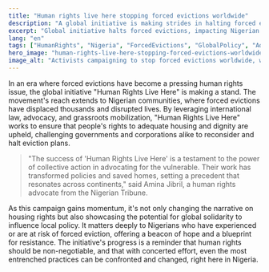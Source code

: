 ```yaml
---
title: "Human rights live here stopping forced evictions worldwide"
description: "A global initiative is making strides in halting forced evictions, impacting lives from Nigeria to the globe."
excerpt: "Global initiative halts forced evictions, impacting Nigerian communities."
lang: "en"
tags: ["HumanRights", "Nigeria", "ForcedEvictions", "GlobalPolicy", "Advocacy"]
hero_image: "human-rights-live-here-stopping-forced-evictions-worldwide.png"
image_alt: "Activists campaigning to stop forced evictions worldwide, with a focus on protecting human rights."
---
```


In an era where forced evictions have become a pressing human rights issue, the global initiative "Human Rights Live Here" is making a stand. The movement's reach extends to Nigerian communities, where forced evictions have displaced thousands and disrupted lives. By leveraging international law, advocacy, and grassroots mobilization, "Human Rights Live Here" works to ensure that people's rights to adequate housing and dignity are upheld, challenging governments and corporations alike to reconsider and halt eviction plans.

> "The success of 'Human Rights Live Here' is a testament to the power of collective action in advocating for the vulnerable. Their work has transformed policies and saved homes, setting a precedent that resonates across continents," said Amina Jibril, a human rights advocate from the Nigerian Tribune.

As this campaign gains momentum, it's not only changing the narrative on housing rights but also showcasing the potential for global solidarity to influence local policy. It matters deeply to Nigerians who have experienced or are at risk of forced eviction, offering a beacon of hope and a blueprint for resistance. The initiative's progress is a reminder that human rights should be non-negotiable, and that with concerted effort, even the most entrenched practices can be confronted and changed, right here in Nigeria.